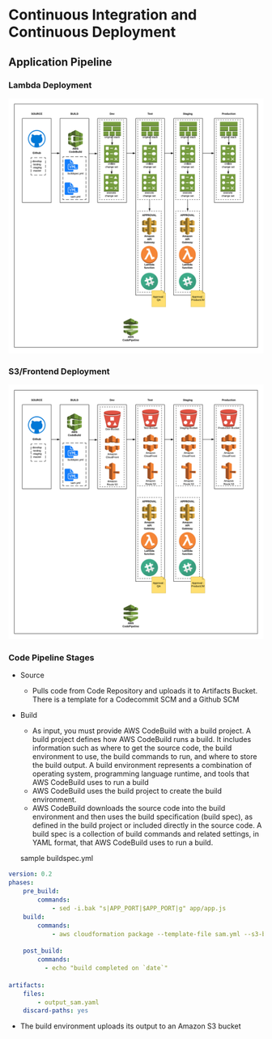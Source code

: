 # Continuous Integration and Continuous Deployment

## Application Pipeline

### Lambda Deployment

![diagram1](__assets/diagram1.png)

### S3/Frontend Deployment

![diagram2](__assets/diagram2.png)

### Code Pipeline Stages

- Source

  - Pulls code from Code Repository and uploads it to Artifacts Bucket. There is a template for a Codecommit SCM and a Github SCM

- Build

  - As input, you must provide AWS CodeBuild with a build project. A build project defines how AWS CodeBuild runs a build. It includes information such as where to get the source code, the build environment to use, the build commands to run, and where to store the build output. A build environment represents a combination of operating system, programming language runtime, and tools that AWS CodeBuild uses to run a build
  - AWS CodeBuild uses the build project to create the build environment.
  - AWS CodeBuild downloads the source code into the build environment and then uses the build specification (build spec), as defined in the build project or included directly in the source code. A build spec is a collection of build commands and related settings, in YAML format, that AWS CodeBuild uses to run a build.

  sample buildspec.yml

```yaml
version: 0.2
phases:
    pre_build:
        commands:
            - sed -i.bak "s|APP_PORT|$APP_PORT|g" app/app.js
    build:
        commands:
            - aws cloudformation package --template-file sam.yml --s3-bucket $BUILD_OUTPUT_BUCKET --output-template-file output_sam.yaml

    post_build:
        commands:
          - echo "build completed on `date`"

artifacts:
    files:
        - output_sam.yaml
    discard-paths: yes
```

- The build environment uploads its output to an Amazon S3 bucket

